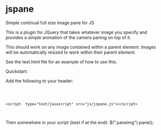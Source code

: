 jspane
======

Simple continual full size image pane for JS

This is a plugin for JQuery that takes whatever image you specify
and provides a simple animation of the camera paning on top of it.

This should work on any image contained within a parent element.
Images will be automatically resized to work within their parent
element.

See the test.html file for an example of how to use this.

Quickstart:

Add the following to your header:
<pre>
    <script type="text/javascript" src="[INSERT JQUERY REFERENCE]"></script>
    <script  type="text/javascript" src="js/jspane.js"></script>
</pre>

Then somewhere in your script (best if at the end):
$(".paneimg").pane();